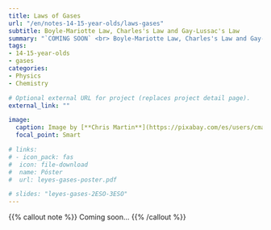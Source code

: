 ```yaml
---
title: Laws of Gases
url: "/en/notes-14-15-year-olds/laws-gases"
subtitle: Boyle-Mariotte Law, Charles's Law and Gay-Lussac's Law
summary: "`COMING SOON` <br> Boyle-Mariotte Law, Charles's Law and Gay-Lussac's Law."
tags:
- 14-15-year-olds
- gases
categories:
- Physics
- Chemistry

# Optional external URL for project (replaces project detail page).
external_link: ""

image:
  caption: Image by [**Chris Martin**](https://pixabay.com/es/users/cmart29-3708955/) on [Pixabay](https://pixabay.com/es/)
  focal_point: Smart

# links:
# - icon_pack: fas
#  icon: file-download
#  name: Póster
#  url: leyes-gases-poster.pdf  

# slides: "leyes-gases-2ESO-3ESO"  
---
```


{{% callout note %}}
Coming soon...
{{% /callout %}}
